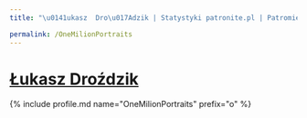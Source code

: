 ```yaml
---
title: "\u0141ukasz  Dro\u017Adzik | Statystyki patronite.pl | Patromierz"

permalink: /OneMilionPortraits
---
```


# [Łukasz  Droździk](https://patronite.pl/OneMilionPortraits)

{% include profile.md name="OneMilionPortraits" prefix="o" %}
